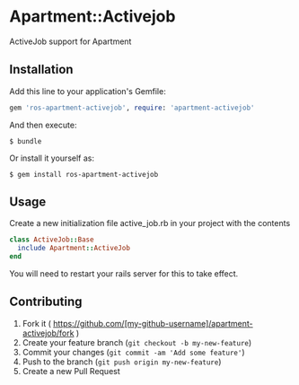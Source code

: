 # Apartment::Activejob

ActiveJob support for Apartment

## Installation

Add this line to your application's Gemfile:

```ruby
gem 'ros-apartment-activejob', require: 'apartment-activejob'
```

And then execute:

    $ bundle

Or install it yourself as:

    $ gem install ros-apartment-activejob

## Usage

Create a new initialization file active_job.rb in your project with the contents

```ruby
class ActiveJob::Base
  include Apartment::ActiveJob
end
```

You will need to restart your rails server for this to take effect.

## Contributing

1. Fork it ( https://github.com/[my-github-username]/apartment-activejob/fork )
2. Create your feature branch (`git checkout -b my-new-feature`)
3. Commit your changes (`git commit -am 'Add some feature'`)
4. Push to the branch (`git push origin my-new-feature`)
5. Create a new Pull Request
